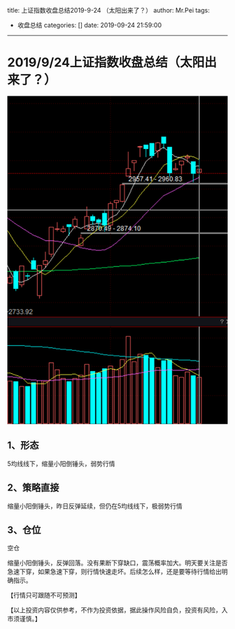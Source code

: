 title: 上证指数收盘总结2019-9-24 （太阳出来了？）
author: Mr.Pei
tags:

  - 收盘总结
categories: []
date: 2019-09-24  21:59:00
---
# 2019/9/24上证指数收盘总结（太阳出来了？）

![](https://github.com/Soros1990/markDownImages/blob/master/20190924215655.png?raw=true)

## 1、形态

5均线线下，缩量小阳倒锤头，弱势行情

## 2、策略直接

缩量小阳倒锤头，昨日反弹延续，但仍在5均线线下，极弱势行情

## 3、仓位
空仓

缩量小阳倒锤头，反弹回落。没有果断下穿缺口，震荡概率加大。明天要关注是否急速下穿，如果急速下穿，则行情快速走坏。后续怎么样，还是要等待行情给出明确指示。

【行情只可跟随不可预测】

【以上投资内容仅供参考，不作为投资依据，据此操作风险自负，投资有风险，入市须谨慎。】